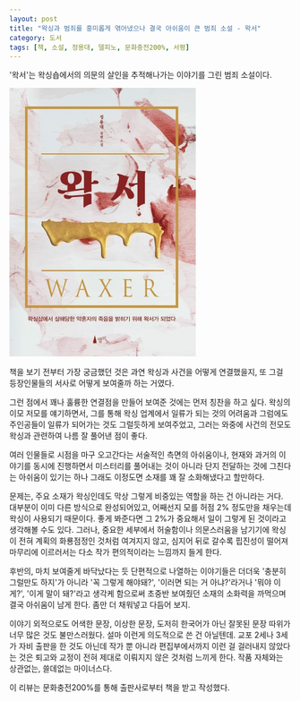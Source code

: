 ```yaml
---
layout: post
title: "왁싱과 범죄를 흥미롭게 엮어냈으나 결국 아쉬움이 큰 범죄 소설 - 왁서"
category: 도서
tags: [책, 소설, 정용대, 델피노, 문화충전200%, 서평]
---
```


'왁서'는
왁싱숍에서의 의문의 살인을 추적해나가는 이야기를 그린 범죄 소설이다.

![표지](/images/book/waxer-book-h480.jpg)

책을 보기 전부터 가장 궁금했던 것은 과연 왁싱과 사건을 어떻게 연결했을지,
또 그걸 등장인물들의 서사로 어떻게 보여줄까 하는 거였다.

그런 점에서 꽤나 훌륭한 연결점을 만들어 보여준 것에는 먼저 칭찬을 하고 싶다.
왁싱의 이모 저모를 얘기하면서,
그를 통해 왁싱 업계에서 일류가 되는 것의 어려움과
그럼에도 주인공들이 일류가 되어가는 것도 그럴듯하게 보여주었고,
그러는 와중에 사건의 전모도 왁싱과 관련하여 나름 잘 풀어낸 점이 좋다.

여러 인물들로 시점을 마구 오고간다는 서술적인 측면의 아쉬움이나,
현재와 과거의 이야기를 동시에 진행하면서
미스터리를 풀어내는 것이 아니라 단지 전달하는 것에 그친다는 아쉬움이 있기는 하나
그래도 이정도면 소재를 꽤 잘 소화해냈다고 할만하다.

문제는, 주요 소재가 왁싱인데도 막상 그렇게 비중있는 역할을 하는 건 아니라는 거다.
대부분이 이미 다른 방식으로 완성되어있고, 어째선지 모를 허점 2% 정도만을 채우는데 왁싱이 사용되기 때문이다.
좋게 봐준다면 그 2%가 중요해서 일이 그렇게 된 것이라고 생각해볼 수도 있다.
그러나, 중요한 세부에서 허술함이나 의문스러움을 남기기에
왁싱이 전혀 계획의 화룡점정인 것처럼 여겨지지 않고,
심지어 뒤로 갈수록 핍진성이 떨어져
마무리에 이르러서는 다소 작가 편의적이라는 느낌까지 들게 한다.

후반의, 마치 보여줄게 바닥났다는 듯 단편적으로 나열하는 이야기들은
더더욱 '충분히 그럴만도 하지'가 아니라
'꼭 그렇게 해야돼?', '이러면 되는 거 아냐?'라거나 '뭐야 이게?', '이게 말이 돼?'라고 생각케 함으로써
초중반 보여줬던 소재의 소화력을 까먹으며
결국 아쉬움이 남게 한다.
좀만 더 채워넣고 다듬어 보지.

이야기 외적으로도
어색한 문장, 이상한 문장, 도저히 한국어가 아닌 잘못된 문장 따위가 너무 많은 것도 불만스러웠다.
설마 이런게 의도적으로 쓴 건 아닐텐데.
교포 2세나 3세가 자비 출판을 한 것도 아닌데
작가 뿐 아니라 편집부에서까지 이런 걸 걸러내지 않았다는 것은
퇴고와 교정이 전혀 제대로 이뤄지지 않은 것처럼 느끼게 한다.
작품 자체와는 상관없는, 쓸데없는 마이너스다.



<div class="im im-info">
이 리뷰는 문화충전200%를 통해 출판사로부터 책을 받고 작성했다.
</div>
